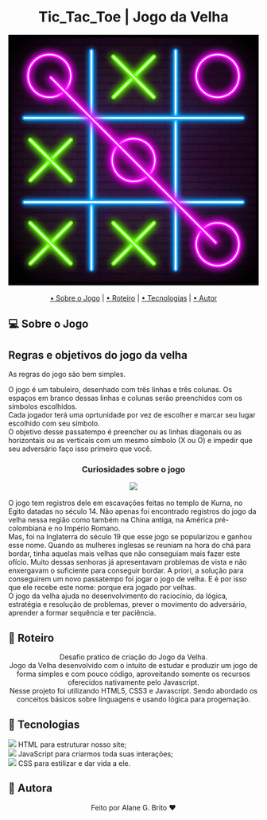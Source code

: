 <h1 align="center">Tic_Tac_Toe | Jogo da Velha</h1>
<div align="center"><img src="img/bgVelha.png"></div>

<p align="center">
 <a href="#computer-sobre">• Sobre o Jogo</a> | 
 <a href="#memo-roteiro">• Roteiro</a> | 
 <a href="#hammer-tecnologias">• Tecnologias</a> | 
 <a href="#boy-autor">• Autor</a> 
</p>

## :computer: **Sobre o Jogo**

<h2>Regras e objetivos do jogo da velha</h2>
As regras do jogo são bem simples.<br>
<p>
    O jogo é um tabuleiro, desenhado com três linhas e três colunas. Os espaços em branco dessas linhas e colunas serão preenchidos com os símbolos escolhidos.<br>
    Cada jogador terá uma oprtunidade por vez de escolher e marcar seu lugar escolhido com seu símbolo.<br>
    O objetivo desse passatempo é preencher ou as linhas diagonais ou as horizontais ou as verticais com um mesmo símbolo (X ou O) e impedir que seu adversário faço isso primeiro que você.
</p>

<div align="center">
    <h3>Curiosidades sobre o jogo</h3>
    <img src="https://image.flaticon.com/icons/png/128/2330/2330294.png" >
</div>
<p>
    O jogo tem registros dele em escavações feitas no templo de Kurna, no Egito datadas no século 14. Não apenas foi encontrado registros do jogo da velha nessa região como também na China antiga, na América pré-colombiana e no Império Romano.<br>
    Mas, foi na Inglaterra do século 19 que esse jogo se popularizou e ganhou esse nome. Quando as mulheres inglesas se reuniam na hora do chá para bordar, tinha aquelas mais velhas que não conseguiam mais fazer este ofício. Muito dessas senhoras já apresentavam problemas de vista e não enxergavam o suficiente para conseguir bordar. A priori, a solução para conseguirem um novo passatempo foi jogar o jogo de velha. E é por isso que ele recebe este nome: porque era jogado por velhas.<br>
    O jogo da velha ajuda no desenvolvimento do raciocínio, da lógica, estratégia e resolução de problemas, prever o movimento do adversário, aprender a formar sequência e ter paciência.
</p> 

## :memo: **Roteiro**

<div align="center">
    Desafio pratico de criação do Jogo da Velha.<br>
    Jogo da Velha desenvolvido com o intuito de estudar e produzir um jogo de forma simples e com pouco código, aproveitando  somente os recursos oferecidos nativamente pelo Javascript.<br>
    Nesse projeto foi utilizando HTML5, CSS3 e Javascript. Sendo abordado os conceitos básicos sobre linguagens e usando lógica para progemação.

</div>

## :hammer: **Tecnologias**

<img src="https://img.icons8.com/color/24/000000/in-progress--v1.png"/> HTML para estruturar nosso site; <br>
<img src="https://img.icons8.com/color/24/000000/in-progress--v1.png"/> JavaScript para criarmos toda suas interações;<br>
<img src="https://img.icons8.com/color/24/000000/in-progress--v1.png"/> CSS para estilizar e dar vida a ele.<br>


## :girl: **Autora**

<div align="center">
Feito por Alane G. Brito ❤️
</div>